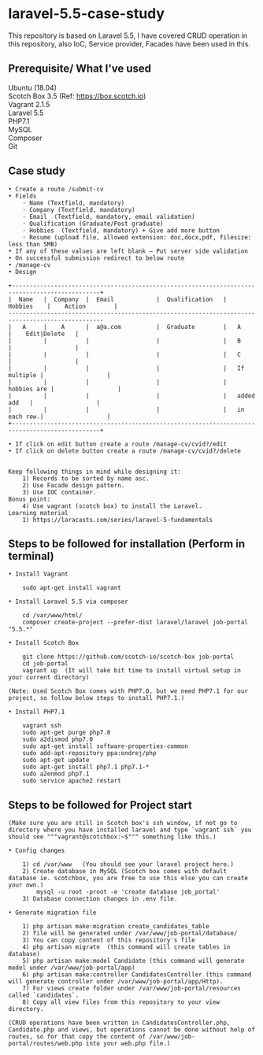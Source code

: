 # laravel-5.5-case-study
This repository is based on Laravel 5.5, I have covered CRUD operation in this repository, also IoC, Service provider, Facades have been used in this.

## Prerequisite/ What I've used

Ubuntu (18.04) <br/>
Scotch Box 3.5 (Ref: https://box.scotch.io) <br/>
Vagrant 2.1.5 <br/>
Laravel 5.5 <br/>
PHP7.1 <br/>
MySQL <br/>
Composer <br/>
Git <br/>

## Case study

    • Create a route /submit-cv
    • Fields
        ◦ Name (Textfield, mandatory) 
        ◦ Company (Textfield, mandatory)
        ◦ Email  (Textfield, mandatory, email validation)
        ◦ Qualification (Graduate/Post graduate)
        ◦ Hobbies  (Textfield, mandatory) + Give add more button
        ◦ Resume (upload file, allowed extension: doc,docx,pdf, filesize: less than 5MB)
    • If any of these values are left blank – Put server side validation 
    • On successful submission redirect to below route
    • /manage-cv
    • Design

	+-----------------------------------------------------------------------------------------------+
	|  Name   |  Company  |  Email            |  Qualification   |    Hobbies    |    Action        |
	-------------------------------------------------------------------------------------------------
	|   A     |    A      |  a@a.com          |  Graduate        |   A           |    Edit|Delete   |
	|         |           |                   |                  |   B           |                  |  
	|         |           |                   |                  |   C           |                  |  
	|         |           |                   |                  |   If multiple |                  |
	|         |           |                   |                  |   hobbies are |                  |
	|         |           |                   |                  |   added add   |                  |
	|         |           |                   |                  |   in each row.|                  |    
	+-----------------------------------------------------------------------------------------------+

    • If click on edit button create a route /manage-cv/cvid?/edit
    • If click on delete button create a route /manage-cv/cvid?/delete


	Keep following things in mind while designing it:
	    1) Records to be sorted by name asc.
	    2) Use Facade design pattern.
	    3) Use IOC container.
	Bonus point:
	    4) Use vagrant (scotch box) to install the Laravel.
	Learning material
	    1) https://laracasts.com/series/laravel-5-fundamentals


## Steps to be followed for installation (Perform in terminal)
	
	• Install Vagrant

		sudo apt-get install vagrant

	• Install Laravel 5.5 via composer

		cd /var/www/html/
		composer create-project --prefer-dist laravel/laravel job-portal "5.5.*"

	• Install Scotch Box

		git clone https://github.com/scotch-io/scotch-box job-portal
		cd job-portal
		vagrant up  (It will take bit time to install virtual setup in your current directory)

	(Note: Used Scotch Box comes with PHP7.0, but we need PHP7.1 for our project, so follow below steps to install PHP7.1.)

	• Install PHP7.1

		vagrant ssh
		sudo apt-get purge php7.0
		sudo a2dismod php7.0
		sudo apt-get install software-properties-common
		sudo add-apt-repository ppa:ondrej/php
		sudo apt-get update
		sudo apt-get install php7.1 php7.1-*
		sudo a2enmod php7.1
		sudo service apache2 restart


## Steps to be followed for Project start

	(Make sure you are still in Scotch box's ssh window, if not go to directory where you have installed laravel and type `vagrant ssh` you should see """vagrant@scotchbox:~$""" something like this.)
	
	• Config changes

		1) cd /var/www   (You should see your laravel project here.)
		2) Create database in MySQL (Scotch box comes with default database ie. scotchbox, you are free to use this else you can create your own.)
			mysql -u root -proot -e 'create database job_portal'
		3) Database connection changes in .env file.

	• Generate migration file

		1) php artisan make:migration create_candidates_table
		2) file will be generated under /var/www/job-portal/database/
		3) You can copy content of this repository's file
		4) php artisan migrate  (this command will create tables in database)
		5) php artisan make:model Candidate (this command will generate model under /var/www/job-portal/app)
		6) php artisan make:controller CandidatesController (this command will generate controller under /var/www/job-portal/app/Http).
		7) For views create folder under /var/www/job-portal/resources called `candidates`.
		8) Copy all view files from this repository to your view directory. 

	(CRUD operations have been written in CandidatesController.php, Candidate.php and views, but operations cannot be done without help of routes, so for that copy the content of /var/www/job-portal/routes/web.php into your web.php file.)